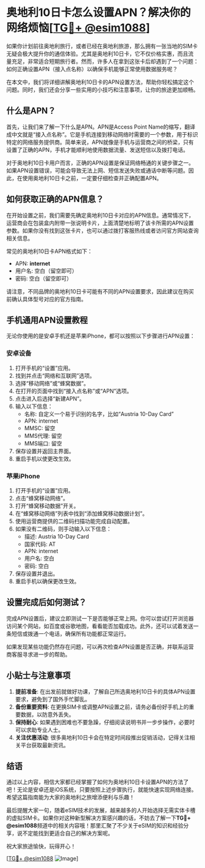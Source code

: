 # 奥地利10日卡怎么设置APN？解决你的网络烦恼[[TG💪+ @esim1088](https://t.me/s/esim1088)]

如果你计划前往奥地利旅行，或者已经在奥地利旅游，那么拥有一张当地的SIM卡无疑会极大提升你的通信体验。尤其是奥地利10日卡，它不仅价格实惠，而且流量充足，非常适合短期旅行者。然而，许多人在拿到这张卡后却遇到了一个问题：如何正确设置APN（接入点名称）以确保手机能够正常使用数据服务呢？

在本文中，我们将详细讲解奥地利10日卡的APN设置方法，帮助你轻松搞定这个问题。同时，我们还会分享一些实用的小技巧和注意事项，让你的旅途更加顺畅。

## 什么是APN？

首先，让我们来了解一下什么是APN。APN是Access Point Name的缩写，翻译成中文就是“接入点名称”。它是手机连接到移动网络时需要的一个参数，用于标识特定的网络服务提供商。简单来说，APN就像是手机与运营商之间的桥梁，只有设置了正确的APN，手机才能顺利地使用数据流量、发送短信以及拨打电话。

对于奥地利10日卡用户而言，正确的APN设置是保证网络畅通的关键步骤之一。如果APN设置错误，可能会导致无法上网、短信发送失败或通话中断等问题。因此，在使用奥地利10日卡之前，一定要仔细检查并正确配置APN。

## 如何获取正确的APN信息？

在开始设置之前，我们需要先确定奥地利10日卡对应的APN信息。通常情况下，运营商会在包装盒内附带一张说明卡片，上面清楚地标明了该卡所需的APN设置参数。如果你没有找到这张卡片，也可以通过拨打客服热线或者访问官方网站查询相关信息。

常见的奥地利10日卡APN格式如下：
- APN: **internet**
- 用户名: 空白（留空即可）
- 密码: 空白（留空即可）

请注意，不同品牌的奥地利10日卡可能有不同的APN设置要求，因此建议在购买前确认具体型号对应的官方指南。

## 手机通用APN设置教程

无论你使用的是安卓手机还是苹果iPhone，都可以按照以下步骤进行APN设置：

### 安卓设备

1. 打开手机的“设置”应用。
2. 找到并点击“网络和互联网”选项。
3. 选择“移动网络”或“蜂窝数据”。
4. 在打开的页面中找到“接入点名称”或“APN”选项。
5. 点击进入后选择“新建APN”。
6. 输入以下信息：
   - 名称: 自定义一个易于识别的名字，比如“Austria 10-Day Card”
   - APN: internet
   - MMSC: 留空
   - MMS代理: 留空
   - MMS端口: 留空
7. 保存设置并返回主界面。
8. 重启手机以使更改生效。

### 苹果iPhone

1. 打开手机的“设置”应用。
2. 点击“蜂窝移动网络”。
3. 打开“蜂窝移动数据”开关。
4. 在“蜂窝移动网络”列表中找到“添加蜂窝移动数据计划”。
5. 使用运营商提供的二维码扫描功能完成自动配置。
6. 如果没有二维码，则手动输入以下信息：
   - 描述: Austria 10-Day Card
   - 国家代码: AT
   - APN: internet
   - 用户名: 空白
   - 密码: 空白
7. 保存设置并退出。
8. 重启手机以确保更改生效。

## 设置完成后如何测试？

完成APN设置后，建议立即测试一下是否能够正常上网。你可以尝试打开浏览器访问某个网站，如百度或谷歌地图，看看能否加载成功。此外，还可以试着发送一条短信或拨通一个电话，确保所有功能都正常运行。

如果发现某些功能仍然存在问题，可以再次检查APN设置是否正确，并联系运营商客服寻求进一步的帮助。

## 小贴士与注意事项

1. **提前准备**: 在出发前就做好功课，了解自己所选奥地利10日卡的具体APN设置要求，避免到了国外手忙脚乱。
2. **备份重要资料**: 在更换SIM卡或调整APN设置之前，请务必备份好手机上的重要数据，以防意外丢失。
3. **保持耐心**: 如果遇到困难也不要急躁，仔细阅读说明书并一步步操作，必要时可以求助专业人士。
4. **关注优惠活动**: 很多奥地利10日卡会在特定时间段推出促销活动，记得关注相关平台获取最新资讯。

## 结语

通过以上内容，相信大家都已经掌握了如何为奥地利10日卡设置APN的方法了吧！无论是安卓还是iOS系统，只要按照上述步骤执行，就能快速实现网络连接。希望这篇指南能为大家的奥地利之旅增添便利与乐趣！

最后提醒大家一句，随着eSIM技术的发展，越来越多的人开始选择无需实体卡槽的虚拟SIM卡。如果你对这种新型解决方案感兴趣的话，不妨去了解一下**TG💪+ @esim1088**频道中的相关内容哦！那里汇聚了不少关于eSIM的知识和经验分享，说不定能找到更适合自己的解决方案呢。

祝大家旅途愉快，玩得开心！

[[TG💪+ @esim1088](https://t.me/s/esim1088) ![Image](https://i.postimg.cc/4NQfJmqS/Snipaste-2025-05-13-00-14-12.png)]